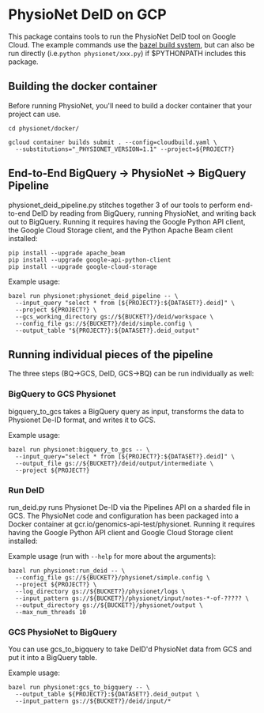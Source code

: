 # PhysioNet DeID on GCP

This package contains tools to run the PhysioNet DeID tool on Google Cloud. The
example commands use the [bazel build
system](http://bazel.build/versions/master/docs/install.html), but can also be
run directly (i.e.`python physionet/xxx.py`) if $PYTHONPATH includes this
package.

## Building the docker container

Before running PhysioNet, you'll need to build a docker container that your
project can use.

```shell
cd physionet/docker/

gcloud container builds submit . --config=cloudbuild.yaml \
  --substitutions="_PHYSIONET_VERSION=1.1" --project=${PROJECT?}
```

## End-to-End BigQuery -> PhysioNet -> BigQuery Pipeline

physionet_deid_pipeline.py stitches together 3 of our tools to perform
end-to-end DeID by reading from BigQuery, running PhysioNet, and writing back
out to BigQuery. Running it requires having the Google Python API client, the
Google Cloud Storage client, and the Python Apache Beam client installed:

```none
pip install --upgrade apache_beam
pip install --upgrade google-api-python-client
pip install --upgrade google-cloud-storage
```

Example usage:

```none
bazel run physionet:physionet_deid_pipeline -- \
  --input_query "select * from [${PROJECT?}:${DATASET?}.deid]" \
  --project ${PROJECT?} \
  --gcs_working_directory gs://${BUCKET?}/deid/workspace \
  --config_file gs://${BUCKET?}/deid/simple.config \
  --output_table "${PROJECT?}:${DATASET?}.deid_output"
```

## Running individual pieces of the pipeline

The three steps (BQ->GCS, DeID, GCS->BQ) can be run individually as well:

### BigQuery to GCS Physionet

bigquery_to_gcs takes a BigQuery query as input, transforms the data to
Physionet De-ID format, and writes it to GCS.

Example usage:

```none
bazel run physionet:bigquery_to_gcs -- \
  --input_query="select * from [${PROJECT?}:${DATASET?}.deid]" \
  --output_file gs://${BUCKET?}/deid/output/intermediate \
  --project ${PROJECT?}
```

### Run DeID

run_deid.py runs Physionet De-ID via the Pipelines API on a sharded file in GCS.
The PhysioNet code and configuration has been packaged into a Docker container
at gcr.io/genomics-api-test/physionet. Running it requires having the Google
Python API client and Google Cloud Storage client installed:

Example usage (run with `--help` for more about the arguments):

```none
bazel run physionet:run_deid -- \
  --config_file gs://${BUCKET?}/physionet/simple.config \
  --project ${PROJECT?} \
  --log_directory gs://${BUCKET?}/physionet/logs \
  --input_pattern gs://${BUCKET?}/physionet/input/notes-*-of-????? \
  --output_directory gs://${BUCKET?}/physionet/output \
  --max_num_threads 10
```

### GCS PhysioNet to BigQuery

You can use gcs_to_bigquery to take DeID'd PhysioNet data from GCS and put it
into a BigQuery table.

Example usage:

```none
bazel run physionet:gcs_to_bigquery -- \
  --output_table ${PROJECT?}:${DATASET?}.deid_output \
  --input_pattern gs://${BUCKET?}/deid/input/*
```
